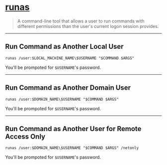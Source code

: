 # [runas](https://docs.microsoft.com/en-us/previous-versions/windows/it-pro/windows-server-2012-r2-and-2012/cc771525(v=ws.11))

> A command-line tool that allows a user to run commands with different permissions than the user's current logon session provides.

---

## Run Command as Another Local User

```batch
runas /user:$LOCAL_MACHINE_NAME\$USERNAME "$COMMAND $ARGS"
```

You'll be prompoted for `$USERNAME`'s password.

---

## Run Command as Another Domain User

```batch
runas /user:$DOMAIN_NAME\$USERNAME "$COMMAND $ARGS"
```

You'll be prompoted for `$USERNAME`'s password.

---

## Run Command as Another User for Remote Access Only

```batch
runas /user:$DOMAIN_NAME\$USERNAME "$COMMAND $ARGS" /netonly
```

You'll be prompoted for `$USERNAME`'s password.
